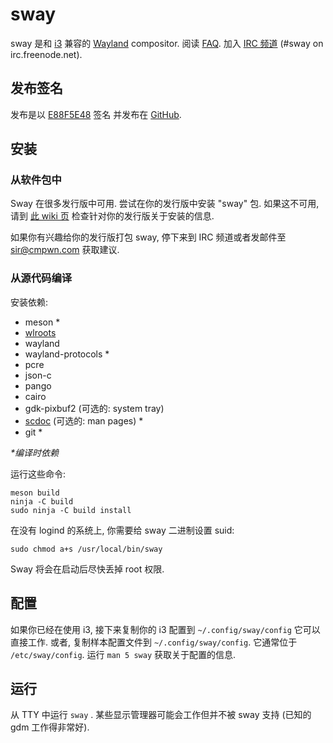 # sway

sway 是和 [i3](https://i3wm.org/) 兼容的 [Wayland](http://wayland.freedesktop.org/) compositor.
阅读 [FAQ](https://github.com/swaywm/sway/wiki). 加入 [IRC
频道](http://webchat.freenode.net/?channels=sway&uio=d4) (#sway on
irc.freenode.net).

## 发布签名

发布是以 [E88F5E48](https://keys.openpgp.org/search?q=34FF9526CFEF0E97A340E2E40FDE7BE0E88F5E48) 签名
并发布在 [GitHub](https://github.com/swaywm/sway/releases).

## 安装

### 从软件包中

Sway 在很多发行版中可用. 尝试在你的发行版中安装 "sway" 包.
如果这不可用, 请到 [此 wiki 页](https://github.com/swaywm/sway/wiki/Unsupported-packages)
检查针对你的发行版关于安装的信息.

如果你有兴趣给你的发行版打包 sway, 停下来到 IRC 频道或者发邮件至 sir@cmpwn.com 获取建议.

### 从源代码编译

安装依赖:

* meson \*
* [wlroots](https://github.com/swaywm/wlroots)
* wayland
* wayland-protocols \*
* pcre
* json-c
* pango
* cairo
* gdk-pixbuf2 (可选的: system tray)
* [scdoc](https://git.sr.ht/~sircmpwn/scdoc) (可选的: man pages) \*
* git \*

_\*编译时依赖_

运行这些命令:

    meson build
    ninja -C build
    sudo ninja -C build install

在没有 logind 的系统上, 你需要给 sway 二进制设置 suid:

    sudo chmod a+s /usr/local/bin/sway

Sway 将会在启动后尽快丢掉 root 权限.

## 配置

如果你已经在使用 i3, 接下来复制你的 i3 配置到 `~/.config/sway/config`
它可以直接工作. 或者, 复制样本配置文件到
`~/.config/sway/config`. 它通常位于 `/etc/sway/config`.
运行 `man 5 sway` 获取关于配置的信息.

## 运行

从 TTY 中运行 `sway` . 某些显示管理器可能会工作但并不被 sway 支持
(已知的 gdm 工作得非常好).
